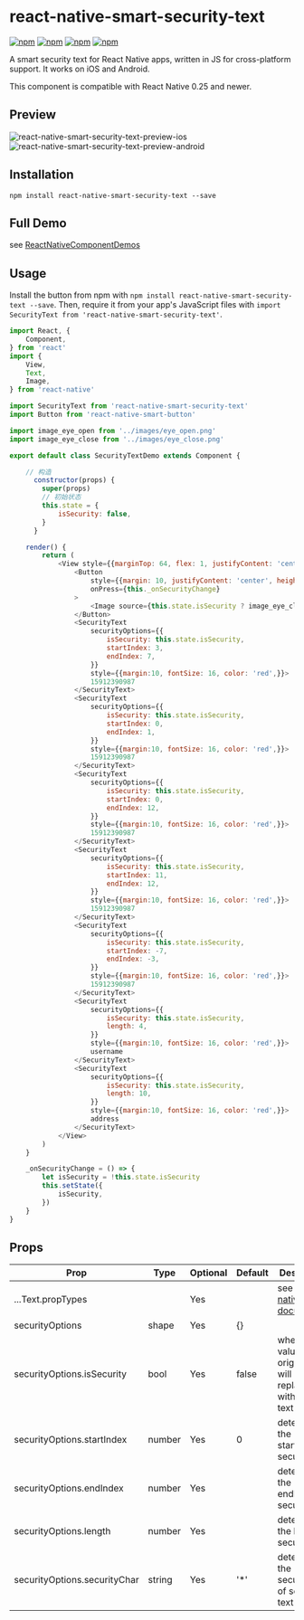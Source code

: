 # react-native-smart-security-text

[![npm](https://img.shields.io/npm/v/react-native-smart-security-text.svg)](https://www.npmjs.com/package/react-native-smart-security-text)
[![npm](https://img.shields.io/npm/dm/react-native-smart-security-text.svg)](https://www.npmjs.com/package/react-native-smart-security-text)
[![npm](https://img.shields.io/npm/dt/react-native-smart-security-text.svg)](https://www.npmjs.com/package/react-native-smart-security-text)
[![npm](https://img.shields.io/npm/l/react-native-smart-security-text.svg)](https://github.com/react-native-component/react-native-smart-security-text/blob/master/LICENSE)

A smart security text for React Native apps, written in JS for cross-platform support.
It works on iOS and Android.

This component is compatible with React Native 0.25 and newer.

## Preview

![react-native-smart-security-text-preview-ios][1]
![react-native-smart-security-text-preview-android][2]

## Installation

```
npm install react-native-smart-security-text --save
```

## Full Demo

see [ReactNativeComponentDemos][0]

## Usage

Install the button from npm with `npm install react-native-smart-security-text --save`.
Then, require it from your app's JavaScript files with `import SecurityText from 'react-native-smart-security-text'`.

```js
import React, {
    Component,
} from 'react'
import {
    View,
    Text,
    Image,
} from 'react-native'

import SecurityText from 'react-native-smart-security-text'
import Button from 'react-native-smart-button'

import image_eye_open from '../images/eye_open.png'
import image_eye_close from '../images/eye_close.png'

export default class SecurityTextDemo extends Component {

    // 构造
      constructor(props) {
        super(props)
        // 初始状态
        this.state = {
            isSecurity: false,
        }
      }

    render() {
        return (
            <View style={{marginTop: 64, flex: 1, justifyContent: 'center', alignItems: 'center', backgroundColor: '#fff',}}>
                <Button
                    style={{margin: 10, justifyContent: 'center', height: 40, justifyContent: 'center',}}
                    onPress={this._onSecurityChange}
                >
                    <Image source={this.state.isSecurity ? image_eye_close : image_eye_open} style={{width: 40, height: 40, marginRight: 3, }}/>
                </Button>
                <SecurityText
                    securityOptions={{
                        isSecurity: this.state.isSecurity,
                        startIndex: 3,
                        endIndex: 7,
                    }}
                    style={{margin:10, fontSize: 16, color: 'red',}}>
                    15912390987
                </SecurityText>
                <SecurityText
                    securityOptions={{
                        isSecurity: this.state.isSecurity,
                        startIndex: 0,
                        endIndex: 1,
                    }}
                    style={{margin:10, fontSize: 16, color: 'red',}}>
                    15912390987
                </SecurityText>
                <SecurityText
                    securityOptions={{
                        isSecurity: this.state.isSecurity,
                        startIndex: 0,
                        endIndex: 12,
                    }}
                    style={{margin:10, fontSize: 16, color: 'red',}}>
                    15912390987
                </SecurityText>
                <SecurityText
                    securityOptions={{
                        isSecurity: this.state.isSecurity,
                        startIndex: 11,
                        endIndex: 12,
                    }}
                    style={{margin:10, fontSize: 16, color: 'red',}}>
                    15912390987
                </SecurityText>
                <SecurityText
                    securityOptions={{
                        isSecurity: this.state.isSecurity,
                        startIndex: -7,
                        endIndex: -3,
                    }}
                    style={{margin:10, fontSize: 16, color: 'red',}}>
                    15912390987
                </SecurityText>
                <SecurityText
                    securityOptions={{
                        isSecurity: this.state.isSecurity,
                        length: 4,
                    }}
                    style={{margin:10, fontSize: 16, color: 'red',}}>
                    username
                </SecurityText>
                <SecurityText
                    securityOptions={{
                        isSecurity: this.state.isSecurity,
                        length: 10,
                    }}
                    style={{margin:10, fontSize: 16, color: 'red',}}>
                    address
                </SecurityText>
            </View>
        )
    }

    _onSecurityChange = () => {
        let isSecurity = !this.state.isSecurity
        this.setState({
            isSecurity,
        })
    }
}
```

## Props

Prop                         | Type   | Optional | Default   | Description
---------------------------- | ------ | -------- | --------- | -----------
...Text.propTypes            |        | Yes      |           | see [react-native documents][3]
securityOptions              | shape  | Yes      | {}        |
securityOptions.isSecurity   | bool   | Yes      | false     | when the value is true, origin text will be replaced with security text
securityOptions.startIndex   | number | Yes      | 0         | determines the startIndex of security text
securityOptions.endIndex     | number | Yes      |           | determines the endIndex of security text
securityOptions.length       | number | Yes      |           | determines the length of security text
securityOptions.securityChar | string | Yes      | '*'       | determines the securityChar of security text

[0]: https://github.com/cyqresig/ReactNativeComponentDemos
[1]: http://cyqresig.github.io/img/react-native-smart-security-text-preview-ios-v1.0.0.gif
[2]: http://cyqresig.github.io/img/react-native-smart-security-text-preview-android-v1.0.0.gif
[3]: https://facebook.github.io/react-native/docs/text.html
